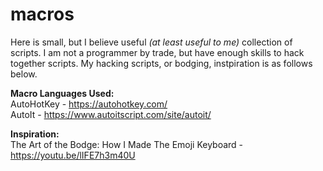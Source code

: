 # macros
Here is small, but I believe useful *(at least useful to me)* collection of scripts. 
I am not a programmer by trade, but have enough skills to hack together scripts. 
My hacking scripts, or bodging, instpiration is as follows below. 

**Macro Languages Used:**  
AutoHotKey - https://autohotkey.com/  
AutoIt - https://www.autoitscript.com/site/autoit/  

**Inspiration:**  
The Art of the Bodge: How I Made The Emoji Keyboard - https://youtu.be/lIFE7h3m40U
